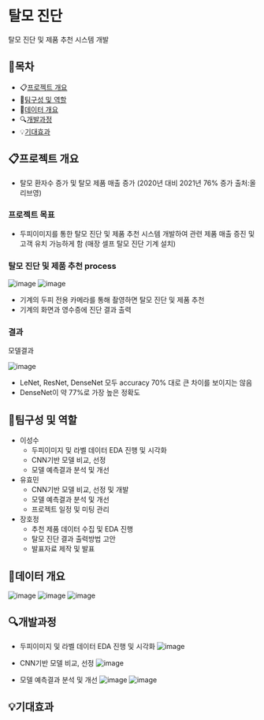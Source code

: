 # 탈모 진단
탈모 진단 및 제품 추천 시스템 개발

## 📃목차
* 📋[프로젝트 개요](#프로젝트-개요)
* 🙋[팀구성 및 역할](#팀구성-및-역할)
* 📁[데이터 개요](#데이터-개요)
* 🔍[개발과정](#개발과정)
* 💡[기대효과](#기대효과)
  
## 📋프로젝트 개요
* 탈모 환자수 증가 및 탈모 제품 매출 증가 (2020년 대비 2021년 76% 증가 출처:올리브영)


### 프로젝트 목표
* 두피이미지를 통한 탈모 진단 및 제품 추천 시스템 개발하여 관련 제품 매출 증진 및 고객 유치 가능하게 함 (매장 셀프 탈모 진단 기계 설치)


### 탈모 진단 및 제품 추천 process

![image](https://github.com/justdoit93/hair_loss/assets/129941418/c82fc56f-2548-4cc9-8238-34a3528b5086)
![image](https://github.com/justdoit93/hair_loss/assets/129941418/f3a9c7b9-d773-42fb-a2e4-7c83009d0e78)

* 기계의 두피 전용 카메라를 통해 촬영하면 탈모 진단 및 제품 추천
* 기계의 화면과 영수증에 진단 결과 출력

### 결과

모델결과
  
![image](https://github.com/justdoit93/hair_loss/assets/129941418/8dd5eaae-1e55-4d4d-a942-3936418179e4)

  * LeNet, ResNet, DenseNet 모두 accuracy 70% 대로 큰 차이를 보이지는 않음
  * DenseNet이 약 77%로 가장 높은 정확도

## 🙋팀구성 및 역할
* 이성수
  * 두피이미지 및 라벨 데이터 EDA 진행 및 시각화
  * CNN기반 모델 비교, 선정
  * 모델 예측결과 분석 및 개선
* 유효민
  * CNN기반 모델 비교, 선정 및 개발
  * 모델 예측결과 분석 및 개선
  * 프로젝트 일정 및 미팅 관리
* 장호정
  * 추천 제품 데이터 수집 및 EDA 진행
  * 탈모 진단 결과 출력방법 고안
  * 발표자료 제작 및 발표
## 📁데이터 개요
![image](https://github.com/justdoit93/illegal_right_turn_detection/assets/129941418/3f849e94-7e1a-45dc-9ee6-e51bc232ccc0)
![image](https://github.com/justdoit93/illegal_right_turn_detection/assets/129941418/f1f93eab-8b6c-4723-91df-d7a0184ab54d)
![image](https://github.com/justdoit93/illegal_right_turn_detection/assets/129941418/97223c9c-5681-4952-b201-6fa51c969f11)
## 🔍개발과정
* 두피이미지 및 라벨 데이터 EDA 진행 및 시각화
![image](https://github.com/justdoit93/hair_loss/assets/129941418/5799fbfd-b733-434e-a76c-017e53fc9523)

* CNN기반 모델 비교, 선정
![image](https://github.com/justdoit93/hair_loss/assets/129941418/66c9794d-8dbb-4901-9de5-3286f8c1581c)

* 모델 예측결과 분석 및 개선
![image](https://github.com/justdoit93/hair_loss/assets/129941418/97f7171e-414d-48c3-ad95-bdb7b482d21a)
![image](https://github.com/justdoit93/hair_loss/assets/129941418/eb51dffe-0626-45b0-96ca-69b7459bee0e)

## 💡기대효과
